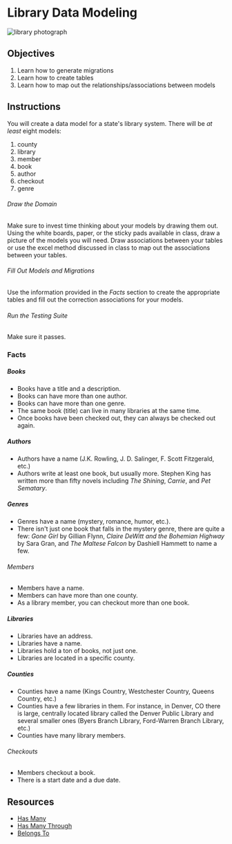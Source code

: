 # Library Data Modeling

![library photograph](https://s3-us-west-2.amazonaws.com/web-dev-readme-photos/rails/library.jpg)

## Objectives
1. Learn how to generate migrations
2. Learn how to create tables
3. Learn how to map out the relationships/associations between models

## Instructions

You will create a data model for a state's library system. There will be *at least* eight models:

1. county
2. library
3. member
4. book
5. author
6. checkout
7. genre

###### Draw the Domain
Make sure to invest time thinking about your models by drawing them out. Using the white boards, paper, or the sticky pads available in class, draw a picture of the models you will need. Draw associations between your tables or use the excel method discussed in class to map out the associations between your tables.

###### Fill Out Models and Migrations
Use the information provided in the *Facts* section to create the appropriate tables and fill out the correction   associations for your models.

###### Run the Testing Suite
  Make sure it passes.

### Facts

##### Books
* Books have a title and a description.
* Books can have more than one author.
* Books can have more than one genre.
* The same book (title) can live in many libraries at the same time.
* Once books have been checked out, they can always be checked out again.

##### Authors
* Authors have a name (J.K. Rowling, J. D. Salinger, F. Scott Fitzgerald, etc.)
* Authors write at least one book, but usually more. Stephen King has written more than fifty novels including *The Shining*, *Carrie*, and *Pet Sematary*.

##### Genres
* Genres have a name (mystery, romance, humor, etc.).
* There isn't just one book that falls in the mystery genre, there are quite a few: *Gone Girl* by Gillian Flynn, *Claire DeWitt and the Bohemian Highway* by Sara Gran, and *The Maltese Falcon* by Dashiell Hammett to name a few.

###### Members
* Members have a name.
* Members can have more than one county.
* As a library member, you can checkout more than one book.

##### Libraries
* Libraries have an address.
* Libraries have a name.
* Libraries hold a ton of books, not just one.
* Libraries are located in a specific county.

##### Counties
* Counties have a name (Kings Country, Westchester Country, Queens Country, etc.)
* Counties have a few libraries in them. For instance, in Denver, CO there is large, centrally located library called   the Denver Public Library and several smaller ones (Byers Branch Library, Ford-Warren Branch Library, etc.)
* Counties have many library members.

###### Checkouts
* Members checkout a book.
* There is a start date and a due date.


## Resources
* [Has Many](http://guides.rubyonrails.org/association_basics.html#the-has-many-association)
* [Has Many Through](http://guides.rubyonrails.org/association_basics.html#the-has-many-through-association)
* [Belongs To](http://guides.rubyonrails.org/association_basics.html#the-belongs-to-association)
